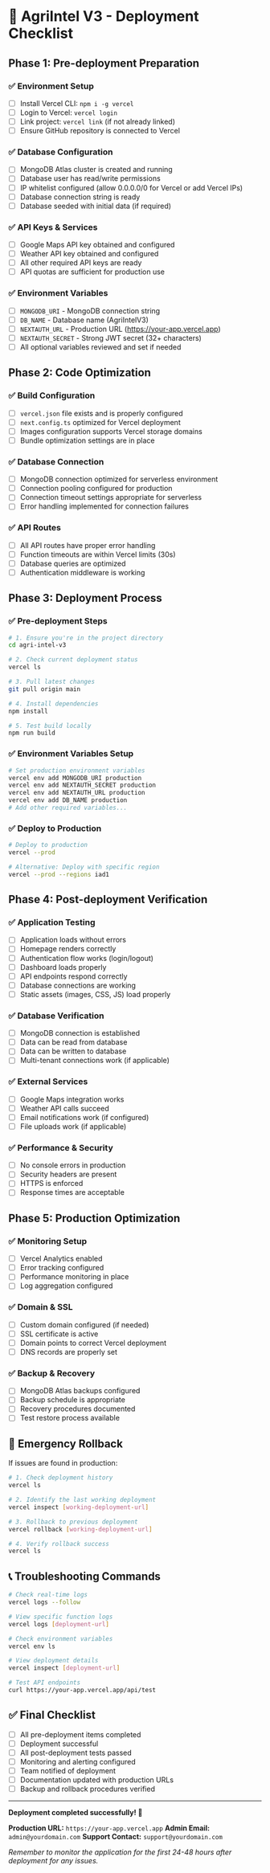 # 🚀 AgriIntel V3 - Deployment Checklist

## Phase 1: Pre-deployment Preparation

### ✅ Environment Setup
- [ ] Install Vercel CLI: `npm i -g vercel`
- [ ] Login to Vercel: `vercel login`
- [ ] Link project: `vercel link` (if not already linked)
- [ ] Ensure GitHub repository is connected to Vercel

### ✅ Database Configuration
- [ ] MongoDB Atlas cluster is created and running
- [ ] Database user has read/write permissions
- [ ] IP whitelist configured (allow 0.0.0.0/0 for Vercel or add Vercel IPs)
- [ ] Database connection string is ready
- [ ] Database seeded with initial data (if required)

### ✅ API Keys & Services
- [ ] Google Maps API key obtained and configured
- [ ] Weather API key obtained and configured
- [ ] All other required API keys are ready
- [ ] API quotas are sufficient for production use

### ✅ Environment Variables
- [ ] `MONGODB_URI` - MongoDB connection string
- [ ] `DB_NAME` - Database name (AgriIntelV3)
- [ ] `NEXTAUTH_URL` - Production URL (https://your-app.vercel.app)
- [ ] `NEXTAUTH_SECRET` - Strong JWT secret (32+ characters)
- [ ] All optional variables reviewed and set if needed

## Phase 2: Code Optimization

### ✅ Build Configuration
- [ ] `vercel.json` file exists and is properly configured
- [ ] `next.config.ts` optimized for Vercel deployment
- [ ] Images configuration supports Vercel storage domains
- [ ] Bundle optimization settings are in place

### ✅ Database Connection
- [ ] MongoDB connection optimized for serverless environment
- [ ] Connection pooling configured for production
- [ ] Connection timeout settings appropriate for serverless
- [ ] Error handling implemented for connection failures

### ✅ API Routes
- [ ] All API routes have proper error handling
- [ ] Function timeouts are within Vercel limits (30s)
- [ ] Database queries are optimized
- [ ] Authentication middleware is working

## Phase 3: Deployment Process

### ✅ Pre-deployment Steps
```bash
# 1. Ensure you're in the project directory
cd agri-intel-v3

# 2. Check current deployment status
vercel ls

# 3. Pull latest changes
git pull origin main

# 4. Install dependencies
npm install

# 5. Test build locally
npm run build
```

### ✅ Environment Variables Setup
```bash
# Set production environment variables
vercel env add MONGODB_URI production
vercel env add NEXTAUTH_SECRET production
vercel env add NEXTAUTH_URL production
vercel env add DB_NAME production
# Add other required variables...
```

### ✅ Deploy to Production
```bash
# Deploy to production
vercel --prod

# Alternative: Deploy with specific region
vercel --prod --regions iad1
```

## Phase 4: Post-deployment Verification

### ✅ Application Testing
- [ ] Application loads without errors
- [ ] Homepage renders correctly
- [ ] Authentication flow works (login/logout)
- [ ] Dashboard loads properly
- [ ] API endpoints respond correctly
- [ ] Database connections are working
- [ ] Static assets (images, CSS, JS) load properly

### ✅ Database Verification
- [ ] MongoDB connection is established
- [ ] Data can be read from database
- [ ] Data can be written to database
- [ ] Multi-tenant connections work (if applicable)

### ✅ External Services
- [ ] Google Maps integration works
- [ ] Weather API calls succeed
- [ ] Email notifications work (if configured)
- [ ] File uploads work (if applicable)

### ✅ Performance & Security
- [ ] No console errors in production
- [ ] Security headers are present
- [ ] HTTPS is enforced
- [ ] Response times are acceptable

## Phase 5: Production Optimization

### ✅ Monitoring Setup
- [ ] Vercel Analytics enabled
- [ ] Error tracking configured
- [ ] Performance monitoring in place
- [ ] Log aggregation configured

### ✅ Domain & SSL
- [ ] Custom domain configured (if needed)
- [ ] SSL certificate is active
- [ ] Domain points to correct Vercel deployment
- [ ] DNS records are properly set

### ✅ Backup & Recovery
- [ ] MongoDB Atlas backups configured
- [ ] Backup schedule is appropriate
- [ ] Recovery procedures documented
- [ ] Test restore process available

## 🚨 Emergency Rollback

If issues are found in production:

```bash
# 1. Check deployment history
vercel ls

# 2. Identify the last working deployment
vercel inspect [working-deployment-url]

# 3. Rollback to previous deployment
vercel rollback [working-deployment-url]

# 4. Verify rollback success
vercel ls
```

## 📞 Troubleshooting Commands

```bash
# Check real-time logs
vercel logs --follow

# View specific function logs
vercel logs [deployment-url]

# Check environment variables
vercel env ls

# View deployment details
vercel inspect [deployment-url]

# Test API endpoints
curl https://your-app.vercel.app/api/test
```

## ✅ Final Checklist

- [ ] All pre-deployment items completed
- [ ] Deployment successful
- [ ] All post-deployment tests passed
- [ ] Monitoring and alerting configured
- [ ] Team notified of deployment
- [ ] Documentation updated with production URLs
- [ ] Backup and rollback procedures verified

---

**Deployment completed successfully! 🎉**

**Production URL:** `https://your-app.vercel.app`
**Admin Email:** `admin@yourdomain.com`
**Support Contact:** `support@yourdomain.com`

*Remember to monitor the application for the first 24-48 hours after deployment for any issues.*